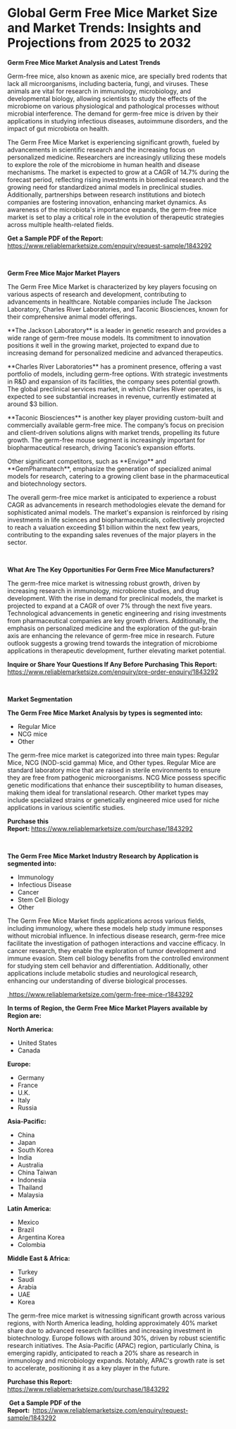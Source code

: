 <p><h1>Global Germ Free Mice Market Size and Market Trends: Insights and Projections from 2025 to 2032</h1></p><p><strong>Germ Free Mice Market Analysis and Latest Trends</strong></p>
<p><p>Germ-free mice, also known as axenic mice, are specially bred rodents that lack all microorganisms, including bacteria, fungi, and viruses. These animals are vital for research in immunology, microbiology, and developmental biology, allowing scientists to study the effects of the microbiome on various physiological and pathological processes without microbial interference. The demand for germ-free mice is driven by their applications in studying infectious diseases, autoimmune disorders, and the impact of gut microbiota on health.</p><p>The Germ Free Mice Market is experiencing significant growth, fueled by advancements in scientific research and the increasing focus on personalized medicine. Researchers are increasingly utilizing these models to explore the role of the microbiome in human health and disease mechanisms. The market is expected to grow at a CAGR of 14.7% during the forecast period, reflecting rising investments in biomedical research and the growing need for standardized animal models in preclinical studies. Additionally, partnerships between research institutions and biotech companies are fostering innovation, enhancing market dynamics. As awareness of the microbiota's importance expands, the germ-free mice market is set to play a critical role in the evolution of therapeutic strategies across multiple health-related fields.</p></p>
<p><strong>Get a Sample PDF of the Report:&nbsp;</strong> <a href="https://www.reliablemarketsize.com/enquiry/request-sample/1843292?utm_campaign=2804&utm_medium=2&utm_source=Github&utm_content=ia&utm_term=13042025&utm_id=germ-free-mice">https://www.reliablemarketsize.com/enquiry/request-sample/1843292</a></p>
<p>&nbsp;</p>
<p><strong>Germ Free Mice Major Market Players</strong></p>
<p><p>The Germ Free Mice Market is characterized by key players focusing on various aspects of research and development, contributing to advancements in healthcare. Notable companies include The Jackson Laboratory, Charles River Laboratories, and Taconic Biosciences, known for their comprehensive animal model offerings.</p><p>**The Jackson Laboratory** is a leader in genetic research and provides a wide range of germ-free mouse models. Its commitment to innovation positions it well in the growing market, projected to expand due to increasing demand for personalized medicine and advanced therapeutics.</p><p>**Charles River Laboratories** has a prominent presence, offering a vast portfolio of models, including germ-free options. With strategic investments in R&D and expansion of its facilities, the company sees potential growth. The global preclinical services market, in which Charles River operates, is expected to see substantial increases in revenue, currently estimated at around $3 billion.</p><p>**Taconic Biosciences** is another key player providing custom-built and commercially available germ-free mice. The company’s focus on precision and client-driven solutions aligns with market trends, propelling its future growth. The germ-free mouse segment is increasingly important for biopharmaceutical research, driving Taconic’s expansion efforts.</p><p>Other significant competitors, such as **Envigo** and **GemPharmatech**, emphasize the generation of specialized animal models for research, catering to a growing client base in the pharmaceutical and biotechnology sectors.</p><p>The overall germ-free mice market is anticipated to experience a robust CAGR as advancements in research methodologies elevate the demand for sophisticated animal models. The market's expansion is reinforced by rising investments in life sciences and biopharmaceuticals, collectively projected to reach a valuation exceeding $1 billion within the next few years, contributing to the expanding sales revenues of the major players in the sector.</p></p>
<p>&nbsp;</p>
<p><strong>What Are The Key Opportunities For Germ Free Mice Manufacturers?</strong></p>
<p><p>The germ-free mice market is witnessing robust growth, driven by increasing research in immunology, microbiome studies, and drug development. With the rise in demand for preclinical models, the market is projected to expand at a CAGR of over 7% through the next five years. Technological advancements in genetic engineering and rising investments from pharmaceutical companies are key growth drivers. Additionally, the emphasis on personalized medicine and the exploration of the gut-brain axis are enhancing the relevance of germ-free mice in research. Future outlook suggests a growing trend towards the integration of microbiome applications in therapeutic development, further elevating market potential.</p></p>
<p><strong>Inquire or Share Your Questions If Any Before Purchasing This Report:</strong> <a href="https://www.reliablemarketsize.com/enquiry/pre-order-enquiry/1843292?utm_campaign=2804&utm_medium=2&utm_source=Github&utm_content=ia&utm_term=13042025&utm_id=germ-free-mice">https://www.reliablemarketsize.com/enquiry/pre-order-enquiry/1843292</a></p>
<p>&nbsp;</p>
<p><strong>Market Segmentation</strong></p>
<p><strong>The Germ Free Mice Market Analysis by types is segmented into:</strong></p>
<p><ul><li>Regular Mice</li><li>NCG mice</li><li>Other</li></ul></p>
<p><p>The germ-free mice market is categorized into three main types: Regular Mice, NCG (NOD-scid gamma) Mice, and Other types. Regular Mice are standard laboratory mice that are raised in sterile environments to ensure they are free from pathogenic microorganisms. NCG Mice possess specific genetic modifications that enhance their susceptibility to human diseases, making them ideal for translational research. Other market types may include specialized strains or genetically engineered mice used for niche applications in various scientific studies.</p></p>
<p><strong>Purchase this Report:&nbsp;</strong><a href="https://www.reliablemarketsize.com/purchase/1843292?utm_campaign=2804&utm_medium=2&utm_source=Github&utm_content=ia&utm_term=13042025&utm_id=germ-free-mice">https://www.reliablemarketsize.com/purchase/1843292</a></p>
<p>&nbsp;</p>
<p><strong>The Germ Free Mice Market Industry Research by Application is segmented into:</strong></p>
<p><ul><li>Immunology</li><li>Infectious Disease</li><li>Cancer</li><li>Stem Cell Biology</li><li>Other</li></ul></p>
<p><p>The Germ Free Mice Market finds applications across various fields, including immunology, where these models help study immune responses without microbial influence. In infectious disease research, germ-free mice facilitate the investigation of pathogen interactions and vaccine efficacy. In cancer research, they enable the exploration of tumor development and immune evasion. Stem cell biology benefits from the controlled environment for studying stem cell behavior and differentiation. Additionally, other applications include metabolic studies and neurological research, enhancing our understanding of diverse biological processes.</p></p>
<p><a href="https://www.reliablemarketsize.com/germ-free-mice-r1843292?utm_campaign=2804&utm_medium=2&utm_source=Github&utm_content=ia&utm_term=13042025&utm_id=germ-free-mice">&nbsp;https://www.reliablemarketsize.com/germ-free-mice-r1843292</a></p>
<p><strong>In terms of Region, the Germ Free Mice Market Players available by Region are:</strong></p>
<p>
    <p> <strong> North America: </strong>
        <ul>
            <li>United States</li>
            <li>Canada</li>
        </ul>
        </p> 
    <p> <strong> Europe: </strong>
        <ul>
            <li>Germany</li>
            <li>France</li>
            <li>U.K.</li>
            <li>Italy</li>
            <li>Russia</li>
        </ul>
        </p> 
    <p> <strong> Asia-Pacific: </strong>
        <ul>
            <li>China</li>
            <li>Japan</li>
            <li>South Korea</li>
            <li>India</li>
            <li>Australia</li>
            <li>China Taiwan</li>
            <li>Indonesia</li>
            <li>Thailand</li>
            <li>Malaysia</li>
        </ul>
        </p> 
    <p> <strong> Latin America: </strong>
        <ul>
            <li>Mexico</li>
            <li>Brazil</li>
            <li>Argentina Korea</li>
            <li>Colombia</li>
        </ul>
        </p> 
    <p> <strong> Middle East & Africa: </strong>
        <ul>
            <li>Turkey</li>
            <li>Saudi</li>
            <li>Arabia</li>
            <li>UAE</li>
            <li>Korea</li>
        </ul>
    </p>
    </p>
<p><p>The germ-free mice market is witnessing significant growth across various regions, with North America leading, holding approximately 40% market share due to advanced research facilities and increasing investment in biotechnology. Europe follows with around 30%, driven by robust scientific research initiatives. The Asia-Pacific (APAC) region, particularly China, is emerging rapidly, anticipated to reach a 20% share as research in immunology and microbiology expands. Notably, APAC's growth rate is set to accelerate, positioning it as a key player in the future.</p></p>
<p><strong>Purchase this Report: </strong><a href="https://www.reliablemarketsize.com/purchase/1843292?utm_campaign=2804&utm_medium=2&utm_source=Github&utm_content=ia&utm_term=13042025&utm_id=germ-free-mice">https://www.reliablemarketsize.com/purchase/1843292</a></p>
<p>&nbsp;<strong>Get a Sample PDF of the Report:&nbsp;&nbsp;</strong><a href="https://www.reliablemarketsize.com/enquiry/request-sample/1843292?utm_campaign=2804&utm_medium=2&utm_source=Github&utm_content=ia&utm_term=13042025&utm_id=germ-free-mice">https://www.reliablemarketsize.com/enquiry/request-sample/1843292</a></p>
<p><strong></strong></p>
<p><p></p><p></p><p></p></p>